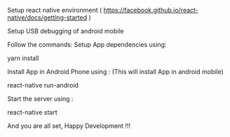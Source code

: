 Setup react native environment (  https://facebook.github.io/react-native/docs/getting-started  )

Setup USB debugging of android mobile

Follow the commands:
Setup App dependencies using:

yarn install

Install App in Android Phone using : (This will install App in android mobile)

react-native run-android

Start the server using :

react-native start

And you are all set, Happy Development !!!

